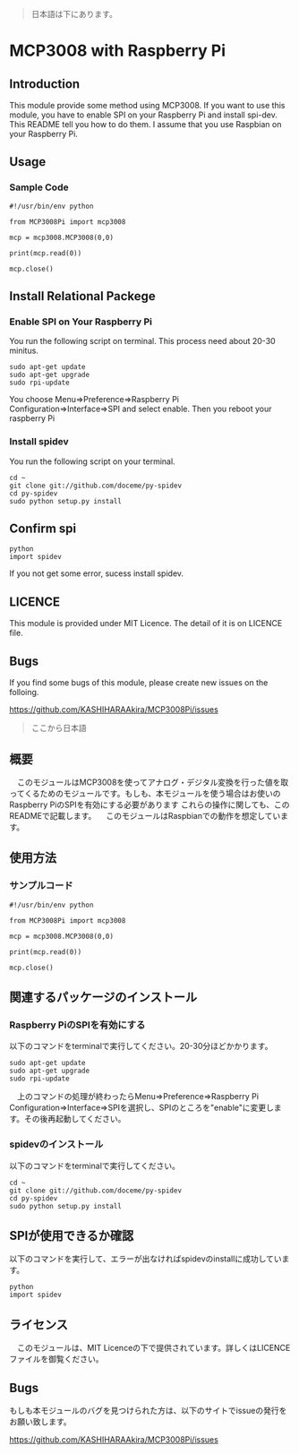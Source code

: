 >日本語は下にあります。
# MCP3008 with Raspberry Pi
## Introduction
  This module provide some method using MCP3008. If you want to use this module, you have to enable SPI on your Raspberry Pi and install spi-dev. This README tell you how to do them.
  I assume that you use Raspbian on your Raspberry Pi.

## Usage
### Sample Code
```
#!/usr/bin/env python

from MCP3008Pi import mcp3008

mcp = mcp3008.MCP3008(0,0)

print(mcp.read(0))

mcp.close()
```

## Install Relational Packege
### Enable SPI on Your Raspberry Pi
  You run the following script on terminal. This process need about  20-30 minitus.

```
sudo apt-get update
sudo apt-get upgrade
sudo rpi-update
```

  You choose Menu=>Preference=>Raspberry Pi Configuration=>Interface=>SPI and select enable.
  Then you reboot your raspberry Pi

### Install spidev
  You run the following script on your terminal.

```
cd ~
git clone git://github.com/doceme/py-spidev
cd py-spidev
sudo python setup.py install
```

## Confirm spi

```
python
import spidev
```
If you not get some error, sucess install spidev.

## LICENCE
  This module is provided under MIT Licence. The detail of it is on LICENCE file.

## Bugs
  If you find some bugs of this module, please create new issues on the folloing.

  https://github.com/KASHIHARAAkira/MCP3008Pi/issues

> ここから日本語
## 概要
  　このモジュールはMCP3008を使ってアナログ・デジタル変換を行った値を取ってくるためのモジュールです。もしも、本モジュールを使う場合はお使いのRaspberry PiのSPIを有効にする必要があります
  これらの操作に関しても、このREADMEで記載します。
  　このモジュールはRaspbianでの動作を想定しています。

## 使用方法
### サンプルコード
```
#!/usr/bin/env python

from MCP3008Pi import mcp3008

mcp = mcp3008.MCP3008(0,0)

print(mcp.read(0))

mcp.close()
```

## 関連するパッケージのインストール
### Raspberry PiのSPIを有効にする
  以下のコマンドをterminalで実行してください。20-30分ほどかかります。

```
sudo apt-get update
sudo apt-get upgrade
sudo rpi-update
```

　上のコマンドの処理が終わったらMenu=>Preference=>Raspberry Pi Configuration=>Interface=>SPIを選択し、SPIのところを"enable"に変更します。その後再起動してください。

### spidevのインストール
  以下のコマンドをterminalで実行してください。

```
cd ~
git clone git://github.com/doceme/py-spidev
cd py-spidev
sudo python setup.py install
```

## SPIが使用できるか確認
以下のコマンドを実行して、エラーが出なければspidevのinstallに成功しています。

```
python
import spidev
```

## ライセンス
　このモジュールは、MIT Licenceの下で提供されています。詳しくはLICENCEファイルを御覧ください。

## Bugs
  もしも本モジュールのバグを見つけられた方は、以下のサイトでissueの発行をお願い致します。

  https://github.com/KASHIHARAAkira/MCP3008Pi/issues

